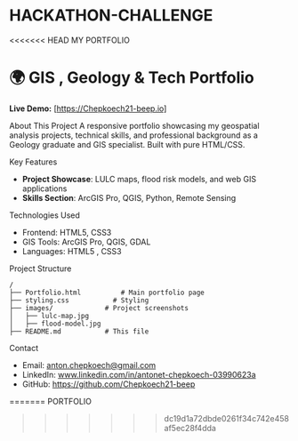 # HACKATHON-CHALLENGE
<<<<<<< HEAD
MY PORTFOLIO
# 🌍 GIS , Geology & Tech Portfolio

**Live Demo:** [https://Chepkoech21-beep.io]

About This Project
A responsive portfolio showcasing my geospatial analysis projects, technical skills, and professional background as a Geology graduate and GIS specialist. Built with pure HTML/CSS.

 Key Features
- **Project Showcase**: LULC maps, flood risk models, and web GIS applications  
- **Skills Section**: ArcGIS Pro, QGIS, Python, Remote Sensing  

 Technologies Used
- Frontend: HTML5, CSS3  
- GIS Tools: ArcGIS Pro, QGIS, GDAL  
- Languages: HTML5 , CSS3  

 Project Structure
```
/
├── Portfolio.html          # Main portfolio page
├── styling.css           # Styling
├── images/             # Project screenshots
│   ├── lulc-map.jpg
│   ├── flood-model.jpg
├── README.md           # This file
```
 Contact
- Email: anton.chepkoech@gmail.com 
- LinkedIn: www.linkedin.com/in/antonet-chepkoech-03990623a 
- GitHub: https://github.com/Chepkoech21-beep  

=======
PORTFOLIO
>>>>>>> dc19d1a72dbde0261f34c742e458af5ec28f4dda
